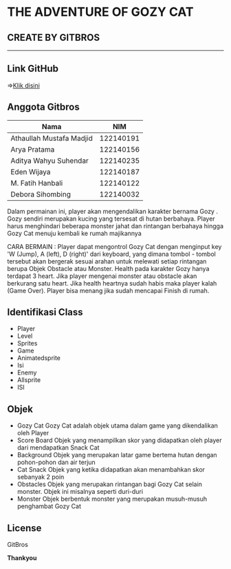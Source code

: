 # THE ADVENTURE OF GOZY CAT
## CREATE BY GITBROS
_______________
 ## Link GitHub
=>[Klik disini](https://github.com/mustafamadjid/TugasBesar-Kelompok5-Platformer.git)
 
 ## Anggota Gitbros
| Nama | NIM |
| ------ | ------ |
| Athaullah Mustafa Madjid | 122140191 |
| Arya Pratama | 122140156 |
| Aditya Wahyu Suhendar | 122140235 |
| Eden Wijaya | 122140187 |
| M. Fatih Hanbali | 122140122 |
| Debora Sihombing | 122140032 |


Dalam permainan ini, player akan mengendalikan karakter bernama Gozy . Gozy sendiri merupakan kucing yang tersesat di hutan berbahaya. Player harus menghindari beberapa monster jahat dan rintangan berbahaya hingga Gozy Cat menuju kembali ke rumah majikannya 

CARA BERMAIN :
Player dapat mengontrol Gozy Cat dengan menginput key 'W (Jump), A (left), D (right)' dari keyboard, yang dimana tombol - tombol tersebut akan bergerak sesuai arahan untuk melewati setiap rintangan berupa Objek Obstacle atau Monster. Health pada karakter Gozy hanya terdapat 3 heart. Jika player mengenai monster atau obstacle akan berkurang satu heart. Jika health heartnya sudah habis maka player kalah (Game Over). Player bisa menang jika sudah mencapai Finish di rumah.

## Identifikasi Class

- Player
- Level
- Sprites
- Game
- Animatedsprite
- Isi
- Enemy
- Allsprite
- ISI

## Objek

- Gozy Cat
  Gozy Cat adalah objek utama dalam game yang dikendalikan oleh Player
- Score Board
  Objek yang menampilkan skor yang didapatkan oleh player dari mendapatkan Snack Cat
- Background
  Objek yang merupakan latar game bertema hutan dengan pohon-pohon dan air terjun
- Cat Snack
  Objek yang ketika didapatkan akan menambahkan skor sebanyak 2 poin
- Obstacles
  Objek yang merupakan rintangan bagi Gozy Cat selain monster. Objek ini misalnya seperti duri-duri
- Monster
  Objek berbentuk monster yang merupakan musuh-musuh penghambat Gozy Cat


## License

GitBros

**Thankyou**

